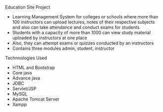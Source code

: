 Education Site Project
- Learning Management System for colleges or schools where more than 100 instructors can upload lectures, notes of their respective subjects and also can take attendance and conduct exams for students 
- Students with a capacity of more than 1000 can view study material uploaded by instructors at one place
- Also, they can attempt exams or quizzes conducted by an instructors 
- Contains three modules admin, student, instructor

Technnologies Used
- HTML and Bootstrap
- Core java 
- Advance java 
- JDBC 
- Servlet/JSP 
- MySQL 
- Apache Tomcat Server 
- Xampp
